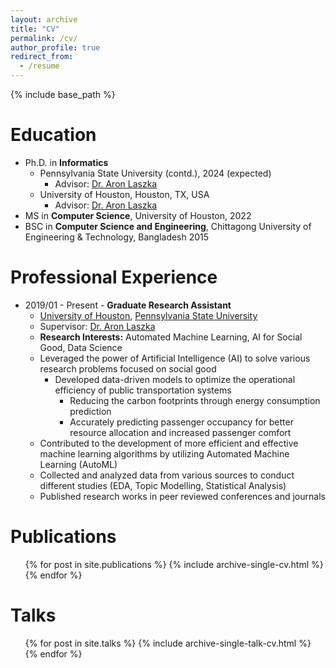 ```yaml
---
layout: archive
title: "CV"
permalink: /cv/
author_profile: true
redirect_from:
  - /resume
---
```


{% include base_path %}

Education
======
* Ph.D. in **Informatics**
  * Pennsylvania State University (contd.), 2024 (expected)
    * Advisor: [Dr. Aron Laszka](https://aronlaszka.com/)
  * University of Houston, Houston, TX, USA
    * Advisor: [Dr. Aron Laszka](https://aronlaszka.com/)
* MS in **Computer Science**, University of Houston, 2022
* BSC in **Computer Science and Engineering**, Chittagong University of Engineering & Technology, Bangladesh 2015

Professional Experience
======

* 2019/01 - Present - **Graduate Research Assistant**
  * [University of Houston](https://www.uh.edu/), [Pennsylvania State University](https://www.psu.edu/)
  * Supervisor: [Dr. Aron Laszka](https://aronlaszka.com/)
  * **Research Interests:** Automated Machine Learning, AI for Social Good, Data Science
  * Leveraged the power of Artificial Intelligence (AI) to solve various research problems focused on social good 
    * Developed data-driven models to optimize the operational efficiency of public transportation systems
      * Reducing the carbon footprints through energy consumption prediction
      * Accurately predicting passenger occupancy for better resource allocation and increased passenger comfort
  * Contributed to the development of more efficient and effective machine learning algorithms by utilizing Automated Machine Learning (AutoML)
  * Collected and analyzed data from various sources to conduct different studies (EDA, Topic Modelling, Statistical Analysis)
  * Published research works in peer reviewed conferences and journals

Publications
======
  <ul>{% for post in site.publications %}
    {% include archive-single-cv.html %}
  {% endfor %}</ul>
  
Talks
======
  <ul>{% for post in site.talks %}
    {% include archive-single-talk-cv.html %}
  {% endfor %}</ul>
  
[//]: # (Teaching)

[//]: # (======)

[//]: # (  <ul>{% for post in site.teaching %})

[//]: # (    {% include archive-single-cv.html %})

[//]: # (  {% endfor %}</ul>)
  
